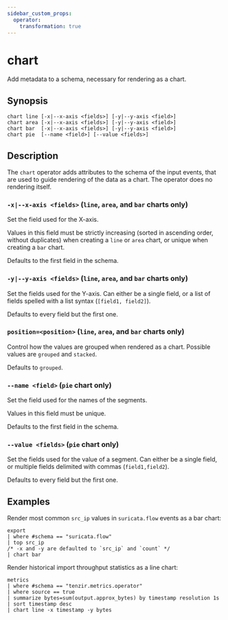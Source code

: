 ```yaml
---
sidebar_custom_props:
  operator:
    transformation: true
---
```


# chart

Add metadata to a schema, necessary for rendering as a chart.

## Synopsis

```
chart line [-x|--x-axis <fields>] [-y|--y-axis <field>]
chart area [-x|--x-axis <fields>] [-y|--y-axis <field>]
chart bar  [-x|--x-axis <fields>] [-y|--y-axis <field>]
chart pie  [--name <field>] [--value <fields>]
```

## Description

The `chart` operator adds attributes to the schema of the input events,
that are used to guide rendering of the data as a chart.
The operator does no rendering itself.

### `-x|--x-axis <fields>` (`line`, `area`, and `bar` charts only)

Set the field used for the X-axis.

Values in this field must be strictly increasing
(sorted in ascending order, without duplicates)
when creating a `line` or `area` chart,
or unique when creating a `bar` chart.

 Defaults to the first field in the schema.

### `-y|--y-axis <fields>` (`line`, `area`, and `bar` charts only)

Set the fields used for the Y-axis.
Can either be a single field, or a list of fields spelled with
a list syntax (`[field1, field2]`).

Defaults to every field but the first one.

### `position=<position>` (`line`, `area`, and `bar` charts only)

Control how the values are grouped when rendered as a chart.
Possible values are `grouped` and `stacked`.

Defaults to `grouped`.

### `--name <field>` (`pie` chart only)

Set the field used for the names of the segments.

Values in this field must be unique.

Defaults to the first field in the schema.

### `--value <fields>` (`pie` chart only)

Set the fields used for the value of a segment.
Can either be a single field, or multiple fields delimited with commas
(`field1,field2`).

Defaults to every field but the first one.

## Examples

Render most common `src_ip` values in `suricata.flow` events as a bar chart:

```
export
| where #schema == "suricata.flow"
| top src_ip
/* -x and -y are defaulted to `src_ip` and `count` */
| chart bar
```

Render historical import throughput statistics as a line chart:

```
metrics
| where #schema == "tenzir.metrics.operator"
| where source == true
| summarize bytes=sum(output.approx_bytes) by timestamp resolution 1s
| sort timestamp desc
| chart line -x timestamp -y bytes
```

